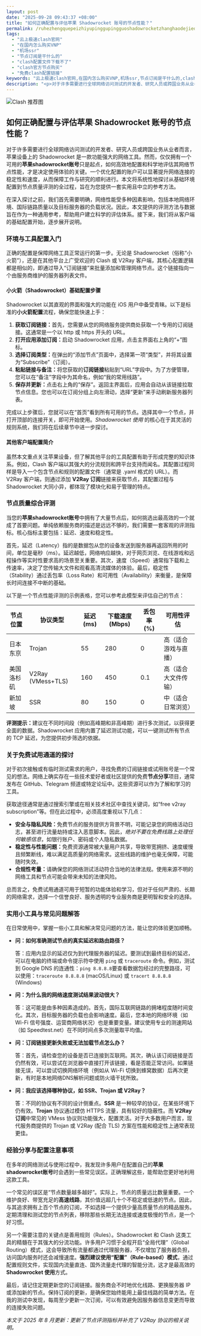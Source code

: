 ```yaml
---
layout: post
date: "2025-09-28 09:43:37 +08:00"
title: "如何正确配置与评估苹果 Shadowrocket 账号的节点性能？"
permalink: /ruhezhengquepeizhiyupinggupingguoshadowrocketzhanghaodejiedianxingneng/
tags:
  - "云上极速clash官网"
  - "在国内怎么购买VNP"
  - "机场ssr"
  - "节点订阅是干什么的"
  - "clash配置文件下载不了"
  - "clash官方节点购买"
  - "免费clash配置链接"
keywords: "云上极速clash官网,在国内怎么购买VNP,机场ssr,节点订阅是干什么的,clash配置文件下载不了,clash官方节点购买,免费clash配置链接"
description: "<p>对于许多需要进行全球网络访问测试的开发者、研究人员或跨国业务从业者而言，苹果设备上的 Shadowrocket 是一款功能强大的网络工具。然而，仅仅拥有一个可用的<strong>苹果shadowrocket账号</strong>只是起点，如何高效地配置和科学地评估其网络节点性能，才是决定使用体验的关键。一个优化配置的账户可以显著提升网络连接的稳定性和速度，从而保障工作与研究的顺利进行。本文将系统性地探讨从基础环境配置到节点质量评测的全过程，旨在为您提供一套实用且中立的参考方法。</p>"
---
```


![Clash 推荐图](https://clashjd.github.io/assets/img/付费小火箭机场推荐.png)

## 如何正确配置与评估苹果 Shadowrocket 账号的节点性能？

<p>对于许多需要进行全球网络访问测试的开发者、研究人员或跨国业务从业者而言，苹果设备上的 Shadowrocket 是一款功能强大的网络工具。然而，仅仅拥有一个可用的<strong>苹果shadowrocket账号</strong>只是起点，如何高效地配置和科学地评估其网络节点性能，才是决定使用体验的关键。一个优化配置的账户可以显著提升网络连接的稳定性和速度，从而保障工作与研究的顺利进行。本文将系统性地探讨从基础环境配置到节点质量评测的全过程，旨在为您提供一套实用且中立的参考方法。</p>
<p>在深入探讨之前，我们首先需要明确，网络性能受多种因素影响，包括本地网络环境、国际链路质量以及目标服务器的负载状况。因此，本文提供的评测方法与数据旨在作为一种通用参考，帮助用户建立科学的评估体系。接下来，我们将从客户端的基础配置开始，逐步展开说明。</p>
<h3>环境与工具配置入门</h3>
<p>正确的配置是保障网络工具正常运行的第一步。无论是 Shadowrocket（俗称“小火箭”），还是在其他平台上广受欢迎的 Clash 或 V2Ray 客户端，其核心配置逻辑都是相似的，即通过导入“订阅链接”来批量添加和管理网络节点。这个链接指向一个由服务商维护的服务器列表文件。</p>
<h4>小火箭（Shadowrocket）基础配置步骤</h4>
<p>Shadowrocket 以其直观的界面和强大的功能在 iOS 用户中备受青睐。以下是标准的<strong>小火箭配置</strong>流程，确保您能快速上手：</p>
<ol>
    <li><strong>获取订阅链接：</strong>首先，您需要从您的网络服务提供商处获取一个专用的订阅链接。这通常是一个以 http 或 https 开头的 URL。</li>
    <li><strong>打开应用添加订阅：</strong>启动 Shadowrocket 应用，点击主界面右上角的“+”图标。</li>
    <li><strong>选择订阅类型：</strong>在弹出的“添加节点”页面中，选择第一项“类型”，并将其设置为“Subscribe”（订阅）。</li>
    <li><strong>粘贴链接与备注：</strong>将您获取的<strong>订阅链接</strong>粘贴到“URL”字段中。为了方便管理，您可以在“备注”字段中为其命名，例如“我的常用线路”。</li>
    <li><strong>保存并更新：</strong>点击右上角的“保存”。返回主界面后，应用会自动从该链接拉取节点信息。您也可以在订阅分组上向左滑动，选择“更新”来手动刷新服务器列表。</li>
</ol>
<p>完成以上步骤后，您就可以在“首页”看到所有可用的节点。选择其中一个节点，并打开顶部的连接开关，即可开始使用。<em>Shadowrocket 使用</em> 的核心在于其灵活的规则系统，我们将在后续章节中进一步探讨。</p>
<h4>其他客户端配置简介</h4>
<p>虽然本文重点关注苹果设备，但了解其他平台的工具配置有助于形成完整的知识体系。例如，Clash 客户端以其强大的分流规则和跨平台支持而闻名。其配置过程同样是导入一个包含节点和规则的配置文件（通常是 .yaml 格式的 URL）。而 V2Ray 客户端，则通过添加 <strong>V2Ray 订阅</strong>链接来获取节点，其配置过程与 Shadowrocket 大同小异，都体现了模块化和易于管理的特点。</p>
<h3>节点质量综合评测</h3>
<p>当您的<strong>苹果shadowrocket账号</strong>中拥有了大量节点后，如何挑选出最高效的一个就成了首要问题。单纯依赖服务商的描述是远远不够的，我们需要一套客观的评测指标。核心指标主要包括：延迟、速度和稳定性。</p>
<p>首先，延迟（Latency）指的是数据包从您的设备发送到服务器再返回所用的时间，单位是毫秒（ms）。延迟越低，网络响应越快，对于网页浏览、在线游戏和远程操作等实时性要求高的场景至关重要。其次，速度（Speed）通常指下载和上传速率，决定了您传输大文件和观看高清流媒体的体验。最后，稳定性（Stability）通过丢包率（Loss Rate）和可用性（Availability）来衡量，是保障长时间连接不中断的基础。</p>
<p>以下是一个节点性能评测的示例表格，您可以参考此模型来评估自己的节点：</p>
<table>
    <thead>
        <tr>
            <th>节点位置</th>
            <th>协议类型</th>
            <th>延迟 (ms)</th>
            <th>下载速度 (Mbps)</th>
            <th>丢包率 (%)</th>
            <th>可用性评估</th>
        </tr>
    </thead>
    <tbody>
        <tr>
            <td>日本东京</td>
            <td>Trojan</td>
            <td>55</td>
            <td>280</td>
            <td>0</td>
            <td>高（适合游戏与直播）</td>
        </tr>
        <tr>
            <td>美国洛杉矶</td>
            <td>V2Ray (VMess+TLS)</td>
            <td>160</td>
            <td>450</td>
            <td>0.1</td>
            <td>高（适合大文件传输）</td>
        </tr>
        <tr>
            <td>新加坡</td>
            <td>SSR</td>
            <td>80</td>
            <td>150</td>
            <td>0</td>
            <td>中（适合日常浏览）</td>
        </tr>
    </tbody>
</table>
<p><strong>评测提示：</strong>建议在不同时间段（例如高峰期和非高峰期）进行多次测试，以获得更全面的数据。Shadowrocket 应用内置了延迟测试功能，可以一键测试所有节点的 TCP 延迟，为您提供初步筛选的依据。</p>
<h3>关于免费试用通道的探讨</h3>
<p>对于初次接触或有临时测试需求的用户，寻找免费的订阅链接或试用账号是一个常见的想法。网络上确实存在一些技术爱好者或社区提供的免费<strong>节点分享</strong>项目，通常发布在 GitHub、Telegram 频道或特定论坛中。这些资源可以作为了解和学习的工具。</p>
<p>获取途径通常是通过搜索引擎或在相关技术社区中查找关键词，如“free v2ray subscription”等。但在此过程中，必须高度重视以下几点：</p>
<ul>
    <li><strong>安全与隐私风险：</strong>免费节点的服务提供方背景不明，可能记录您的网络活动日志，甚至进行流量劫持或注入恶意脚本。因此，<em>绝对不要在免费线路上处理任何敏感信息</em>，如银行账户、密码或个人隐私数据。</li>
    <li><strong>稳定性与性能问题：</strong>免费资源通常被大量用户共享，导致带宽拥挤、速度缓慢且频繁断线，难以满足高质量的网络需求。这些线路的维护也毫无保障，可能随时失效。</li>
    <li><strong>合规性考量：</strong>请确保您的网络测试活动符合当地的法律法规。使用来源不明的网络工具和节点可能会带来未知的法律风险。</li>
</ul>
<p>总而言之，免费试用通道可用于短暂的功能体验和学习，但对于任何严肃的、长期的网络需求，选择一个信誉良好、服务透明的专业服务商是更明智和安全的选择。</p>
<h3>实用小工具与常见问题解答</h3>
<p>在日常使用中，掌握一些小工具和解决常见问题的方法，能让您的体验更加顺畅。</p>
<ul>
    <li>
        <strong>问：如何准确测试节点的真实延迟和路由路径？</strong>
        <p>答：应用内显示的延迟仅为到代理服务器的延迟。要测试到最终目标的延迟，可以在电脑的终端或命令提示符中使用 <code>ping</code> 或 <code>traceroute</code> 命令。例如，测试到 Google DNS 的连通性：<code>ping 8.8.8.8</code>要查看数据包经过的完整路径，可以使用：<code>traceroute 8.8.8.8</code> (macOS/Linux) 或 <code>tracert 8.8.8.8</code> (Windows)</p>
    </li>
    <li>
        <strong>问：为什么我的网络速度测试结果波动很大？</strong>
        <p>答：这可能是由多种因素造成的。首先，国际互联网链路的拥堵程度随时间变化。其次，目标服务器的负载也会影响速度。最后，您本地的网络环境（如 Wi-Fi 信号强度、运营商网络状况）也是重要变量。建议使用专业的测速网站（如 Speedtest.net）在不同时间点多次测量取平均值。</p>
    </li>
    <li>
        <strong>问：订阅链接更新失败或无法加载节点怎么办？</strong>
        <p>答：首先，请检查您的设备是否已连接到互联网。其次，确认该订阅链接是否仍然有效，可以尝试在浏览器中直接打开该链接，看是否能正常访问。如果链接无误，可以尝试切换网络环境（例如从 Wi-Fi 切换到蜂窝数据）后再次更新，有时是本地网络DNS解析问题或防火墙干扰所致。</p>
    </li>
    <li>
        <strong>问：我应该选择哪种协议，如 SSR、Trojan 或 V2Ray？</strong>
        <p>答：不同的协议有不同的设计侧重点。<strong>SSR</strong> 是一种较早的协议，在某些环境下仍有效。<strong>Trojan</strong> 协议通过模仿 HTTPS 流量，具有较好的隐蔽性。而 <strong>V2Ray 订阅</strong>中常见的 VMess 协议则功能强大，配置灵活。对于大多数用户而言，现代服务商提供的 Trojan 或 V2Ray (配合 TLS) 方案在性能和稳定性上通常表现更佳。</p>
    </li>
</ul>
<h3>经验分享与配置注意事项</h3>
<p>在多年的网络测试与使用过程中，我发现许多用户在配置自己的<strong>苹果shadowrocket账号</strong>时会遇到一些常见误区。正确理解这些，能帮助您更好地利用这款工具。</p>
<p>一个常见的误区是“节点数量越多越好”。实际上，节点的质量远比数量重要。一个维护良好、带宽充足的<strong>高速线路</strong>，其价值远超几十个不稳定或低速的节点。因此，与其追求拥有上百个节点的订阅，不如选择一个提供少量高质量节点的精品服务。定期清理和测试您的节点列表，移除那些长期无法连接或速度极慢的节点，是一个好习惯。</p>
<p>另一个需要注意的关键点是善用规则（Rules）。Shadowrocket 和 Clash 这类工具的精髓在于其强大的分流功能。许多用户习惯于全程开启“全局代理”（Global Routing）模式，这会导致所有流量都通过代理服务器，不仅增加了服务器负担，访问国内服务时还会减慢速度。<strong>强烈建议使用“配置”（Rule-based）模式</strong>，通过配置规则文件，实现国内流量直连、国外流量走代理的智能分流，这才是最高效的 <strong>Shadowrocket 使用</strong>方式。</p>
<p>最后，请记住定期更新您的订阅链接。服务商会不时地优化线路、更换服务器 IP 或添加新的节点。保持订阅的更新，是确保您始终能用上最佳线路的简单方法。在我的测试中发现，每周至少更新一次订阅，可以有效避免因服务器信息变更而导致的连接失败问题。</p>
<p><em>本文于 2025 年 8 月更新：更新了节点评测指标并补充了 V2Ray 协议的相关说明。</em></p>